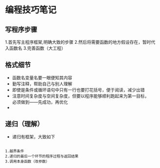 # 编程技巧笔记

## 写程序步骤
1.首先写主程序框架,明确大致的步骤
2.然后将需要函数的地方假设存在，暂时代入函数名
3.完善函数（大工程）

## 格式细节
* 函数名变量名要一眼便知其内容
* 勤写注释，帮助自己与别人理解
* 即使是条件或循环语句中只有一行也要打花括号，便于阅读，减少出错
* 注意时间复杂度与空间复杂度，但要以程序能够顺利跑起来为第一目标，   
  必须做到——先成功，再优化
* 

## 递归（理解）
* 递归有框架，大致如下
```

1.越界条件
2.递归的最后一个环节的程序过程与返回结果
3.调用本身函数（改参数）

```





